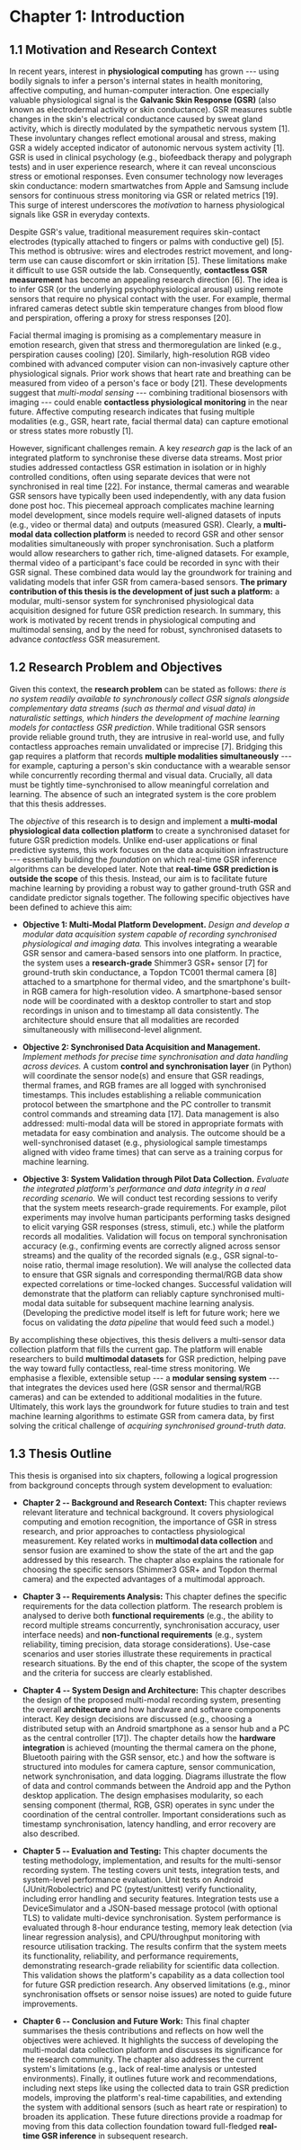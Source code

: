 # Chapter 1: Introduction

## 1.1 Motivation and Research Context

In recent years, interest in **physiological computing** has grown ---
using bodily signals to infer a person's internal states in health
monitoring, affective computing, and human-computer interaction. One
especially valuable physiological signal is the **Galvanic Skin Response
(GSR)** (also known as electrodermal activity or skin conductance). GSR
measures subtle changes in the skin's electrical conductance caused by
sweat gland activity, which is directly modulated by the sympathetic
nervous system [1]. These involuntary changes reflect emotional
arousal and stress, making GSR a widely accepted indicator of autonomic
nervous system activity [1]. GSR is used in clinical psychology (e.g.,
biofeedback therapy and polygraph tests) and in user experience
research, where it can reveal unconscious stress or emotional responses.
Even consumer technology now leverages skin conductance: modern
smartwatches from Apple and Samsung include sensors for continuous
stress monitoring via GSR or related metrics [19]. This surge of
interest underscores the *motivation* to harness physiological signals
like GSR in everyday contexts.

Despite GSR's value, traditional measurement requires skin-contact
electrodes (typically attached to fingers or palms with conductive gel)
[5]. This method is obtrusive: wires and electrodes restrict movement,
and long-term use can cause discomfort or skin irritation [5]. These limitations make it difficult to use GSR outside the lab.
Consequently, **contactless GSR measurement** has become an appealing
research direction [6]. The idea is to infer GSR (or the underlying
psychophysiological arousal) using remote sensors that require no
physical contact with the user. For example, thermal infrared cameras
detect subtle skin temperature changes from blood flow and perspiration,
offering a proxy for stress responses [20].

Facial thermal imaging is promising as a complementary measure in
emotion research, given that stress and thermoregulation are linked
(e.g., perspiration causes cooling) [20]. Similarly, high-resolution
RGB video combined with advanced computer vision can non-invasively
capture other physiological signals. Prior work shows that heart rate
and breathing can be measured from video of a person's face or body
[21]. These developments suggest that *multi-modal sensing* ---
combining traditional biosensors with imaging --- could enable
**contactless physiological monitoring** in the near future. Affective
computing research indicates that fusing multiple modalities (e.g., GSR,
heart rate, facial thermal data) can capture emotional or stress states
more robustly [1].

However, significant challenges remain. A key *research gap* is the lack
of an integrated platform to synchronise these diverse data streams.
Most prior studies addressed contactless GSR estimation in isolation or
in highly controlled conditions, often using separate devices that were
not synchronised in real time [22]. For instance, thermal
cameras and wearable GSR sensors have typically been used independently,
with any data fusion done post hoc. This piecemeal approach complicates
machine learning model development, since models require well-aligned
datasets of inputs (e.g., video or thermal data) and outputs (measured
GSR). Clearly, a **multi-modal data collection platform** is needed to
record GSR and other sensor modalities simultaneously with proper
synchronisation. Such a platform would allow researchers to gather rich,
time-aligned datasets. For example, thermal video of a participant's
face could be recorded in sync with their GSR signal. These combined
data would lay the groundwork for training and validating models that
infer GSR from camera-based sensors. **The primary contribution of this
thesis is the development of just such a platform:** a modular,
multi-sensor system for synchronised physiological data acquisition
designed for future GSR prediction research. In summary, this work is
motivated by recent trends in physiological computing and multimodal
sensing, and by the need for robust, synchronised datasets to advance
*contactless* GSR measurement.

## 1.2 Research Problem and Objectives

Given this context, the **research problem** can be stated as follows:
*there is no system readily available to synchronously collect GSR
signals alongside complementary data streams (such as thermal and visual
data) in naturalistic settings, which hinders the development of machine
learning models for contactless GSR prediction*. While traditional GSR
sensors provide reliable ground truth, they are intrusive in real-world
use, and fully contactless approaches remain unvalidated or imprecise
[7]. Bridging this gap requires a platform that records **multiple
modalities simultaneously** --- for example, capturing a person's skin
conductance with a wearable sensor while concurrently recording thermal
and visual data. Crucially, all data must be tightly time-synchronised
to allow meaningful correlation and learning. The absence of such an
integrated system is the core problem that this thesis addresses.

The *objective* of this research is to design and implement a
**multi-modal physiological data collection platform** to create a
synchronised dataset for future GSR prediction models. Unlike end-user
applications or final predictive systems, this work focuses on the data
acquisition infrastructure --- essentially building the *foundation* on
which real-time GSR inference algorithms can be developed later. Note
that **real-time GSR prediction is outside the scope** of this thesis.
Instead, our aim is to facilitate future machine learning by providing a
robust way to gather ground-truth GSR and candidate predictor signals
together. The following specific objectives have been defined to achieve
this aim:

- **Objective 1: Multi-Modal Platform Development.** *Design and develop
  a modular data acquisition system capable of recording synchronised
  physiological and imaging data.* This involves integrating a wearable
  GSR sensor and camera-based sensors into one platform. In practice,
  the system uses a **research-grade** Shimmer3 GSR+ sensor [7] for
  ground-truth skin conductance, a Topdon TC001 thermal camera [8]
  attached to a smartphone for thermal video, and the smartphone's
  built-in RGB camera for high-resolution video. A smartphone-based
  sensor node will be coordinated with a desktop controller to start and
  stop recordings in unison and to timestamp all data consistently. The
  architecture should ensure that all modalities are recorded
  simultaneously with millisecond-level alignment.

- **Objective 2: Synchronised Data Acquisition and Management.**
  *Implement methods for precise time synchronisation and data handling
  across devices.* A custom **control and synchronisation layer** (in
  Python) will coordinate the sensor node(s) and ensure that GSR
  readings, thermal frames, and RGB frames are all logged with
  synchronised timestamps. This includes establishing a reliable
  communication protocol between the smartphone and the PC controller to
  transmit control commands and streaming data [17]. Data management
  is also addressed: multi-modal data will be stored in appropriate
  formats with metadata for easy combination and analysis. The outcome
  should be a well-synchronised dataset (e.g., physiological sample
  timestamps aligned with video frame times) that can serve as a
  training corpus for machine learning.

- **Objective 3: System Validation through Pilot Data Collection.**
  *Evaluate the integrated platform's performance and data integrity in
  a real recording scenario.* We will conduct test recording sessions to
  verify that the system meets research-grade requirements. For example,
  pilot experiments may involve human participants performing tasks
  designed to elicit varying GSR responses (stress, stimuli, etc.) while
  the platform records all modalities. Validation will focus on temporal
  synchronisation accuracy (e.g., confirming events are correctly
  aligned across sensor streams) and the quality of the recorded signals
  (e.g., GSR signal-to-noise ratio, thermal image resolution). We will
  analyse the collected data to ensure that GSR signals and
  corresponding thermal/RGB data show expected correlations or
  time-locked changes. Successful validation will demonstrate that the
  platform can reliably capture synchronised multi-modal data suitable
  for subsequent machine learning analysis. (Developing the predictive
  model itself is left for future work; here we focus on validating the
  *data pipeline* that would feed such a model.)

By accomplishing these objectives, this thesis delivers a multi-sensor
data collection platform that fills the current gap. The platform will
enable researchers to build **multimodal datasets** for GSR prediction,
helping pave the way toward fully contactless, real-time stress
monitoring. We emphasise a flexible, extensible setup --- a **modular
sensing system** --- that integrates the devices used here (GSR sensor
and thermal/RGB cameras) and can be extended to additional modalities in
the future. Ultimately, this work lays the groundwork for future studies
to train and test machine learning algorithms to estimate GSR from
camera data, by first solving the critical challenge of *acquiring
synchronised ground-truth data*.

## 1.3 Thesis Outline

This thesis is organised into six chapters, following a logical
progression from background concepts through system development to
evaluation:

- **Chapter 2 \-- Background and Research Context:** This chapter
  reviews relevant literature and technical background. It covers
  physiological computing and emotion recognition, the importance of GSR
  in stress research, and prior approaches to contactless physiological
  measurement. Key related works in **multimodal data collection** and
  sensor fusion are examined to show the state of the art and the gap
  addressed by this research. The chapter also explains the rationale
  for choosing the specific sensors (Shimmer3 GSR+ and Topdon thermal
  camera) and the expected advantages of a multimodal approach.

- **Chapter 3 \-- Requirements Analysis:** This chapter defines the
  specific requirements for the data collection platform. The research
  problem is analysed to derive both **functional requirements** (e.g.,
  the ability to record multiple streams concurrently, synchronisation
  accuracy, user interface needs) and **non-functional requirements**
  (e.g., system reliability, timing precision, data storage
  considerations). Use-case scenarios and user stories illustrate these
  requirements in practical research situations. By the end of this
  chapter, the scope of the system and the criteria for success are
  clearly established.

- **Chapter 4 \-- System Design and Architecture:** This chapter
  describes the design of the proposed multi-modal recording system,
  presenting the overall **architecture** and how hardware and software
  components interact. Key design decisions are discussed (e.g.,
  choosing a distributed setup with an Android smartphone as a sensor
  hub and a PC as the central controller [17]). The chapter details
  how the **hardware integration** is achieved (mounting the thermal
  camera on the phone, Bluetooth pairing with the GSR sensor, etc.) and
  how the software is structured into modules for camera capture, sensor
  communication, network synchronisation, and data logging. Diagrams
  illustrate the flow of data and control commands between the Android
  app and the Python desktop application. The design emphasises
  modularity, so each sensing component (thermal, RGB, GSR) operates in
  sync under the coordination of the central controller. Important
  considerations such as timestamp synchronisation, latency handling,
  and error recovery are also described.

- **Chapter 5 \-- Evaluation and Testing:** This chapter documents the
  testing methodology, implementation, and results for the multi-sensor
  recording system. The testing covers unit tests, integration tests,
  and system-level performance evaluation. Unit tests on Android
  (JUnit/Robolectric) and PC (pytest/unittest) verify functionality,
  including error handling and security features. Integration tests use
  a DeviceSimulator and a JSON-based message protocol (with optional
  TLS) to validate multi-device synchronisation. System performance is
  evaluated through 8-hour endurance testing, memory leak detection (via
  linear regression analysis), and CPU/throughput monitoring with
  resource utilisation tracking. The results confirm that the system
  meets its functionality, reliability, and performance requirements,
  demonstrating research-grade reliability for scientific data
  collection. This validation shows the platform's capability as a data
  collection tool for future GSR prediction research. Any observed
  limitations (e.g., minor synchronisation offsets or sensor noise
  issues) are noted to guide future improvements.

- **Chapter 6 \-- Conclusion and Future Work:** This final chapter
  summarises the thesis contributions and reflects on how well the
  objectives were achieved. It highlights the success of developing the
  multi-modal data collection platform and discusses its significance
  for the research community. The chapter also addresses the current
  system's limitations (e.g., lack of real-time analysis or untested
  environments). Finally, it outlines future work and recommendations,
  including next steps like using the collected data to train GSR
  prediction models, improving the platform's real-time capabilities,
  and extending the system with additional sensors (such as heart rate
  or respiration) to broaden its application. These future directions
  provide a roadmap for moving from this data collection foundation
  toward full-fledged **real-time GSR inference** in subsequent
  research.
